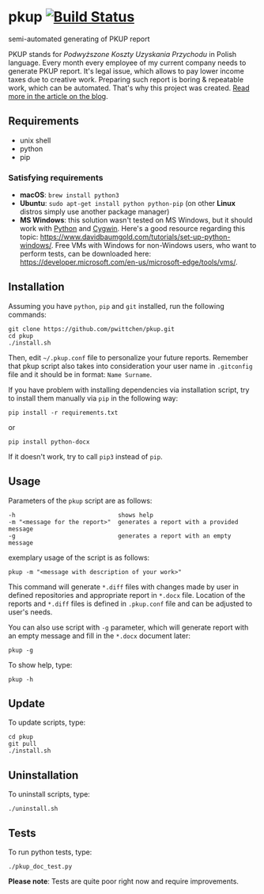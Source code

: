 pkup [![Build Status](https://travis-ci.org/pwittchen/pkup.svg?branch=master)](https://travis-ci.org/pwittchen/pkup)
====
semi-automated generating of PKUP report

PKUP stands for *Podwyższone Koszty Uzyskania Przychodu* in Polish language. Every month every employee of my current company needs to generate PKUP report. It's legal issue, which allows to pay lower income taxes due to creative work. Preparing such report is boring & repeatable work, which can be automated. That's why this project was created. [Read more in the article on the blog](http://blog.wittchen.biz.pl/automate-boring-stuff/).

Requirements
------------
- unix shell
- python
- pip

### Satisfying requirements

- **macOS**: `brew install python3`
- **Ubuntu**: `sudo apt-get install python python-pip` (on other **Linux** distros simply use another package manager)
- **MS Windows**: this solution wasn't tested on MS Windows, but it should work with [Python](https://www.python.org/downloads/) and [Cygwin](https://cygwin.com/install.html). Here's a good resource regarding this topic: https://www.davidbaumgold.com/tutorials/set-up-python-windows/. Free VMs with Windows for non-Windows users, who want to perform tests, can be downloaded here: https://developer.microsoft.com/en-us/microsoft-edge/tools/vms/.

Installation
------------

Assuming you have `python`, `pip` and `git` installed, run the following commands:

```shell
git clone https://github.com/pwittchen/pkup.git
cd pkup
./install.sh
```

Then, edit `~/.pkup.conf` file to personalize your future reports. Remember that pkup script also takes into consideration your user name in `.gitconfig` file and it should be in format: `Name Surname`.

If you have problem with installing dependencies via installation script, try to install them manually via `pip` in the following way:

```
pip install -r requirements.txt
```

or

```
pip install python-docx
```

If it doesn't work, try to call `pip3` instead of `pip`.

Usage
-----

Parameters of the `pkup` script are as follows:

```shell
-h                             shows help
-m "<message for the report>"  generates a report with a provided message
-g                             generates a report with an empty message
```

exemplary usage of the script is as follows:

```shell
pkup -m "<message with description of your work>"
```

This command will generate `*.diff` files with changes made by user in defined repositories and appropriate report in `*.docx` file. Location of the reports and `*.diff` files is defined in `.pkup.conf` file and can be adjusted to user's needs.

You can also use script with `-g` parameter, which will generate report with an empty message and fill in the `*.docx` document later:

```shell
pkup -g
```

To show help, type:

```shell
pkup -h
```

Update
------

To update scripts, type:

```shell
cd pkup
git pull
./install.sh
```

Uninstallation
--------------

To uninstall scripts, type:

```shell
./uninstall.sh
```

Tests
-----

To run python tests, type:

```shell
./pkup_doc_test.py
```

**Please note**: Tests are quite poor right now and require improvements.
